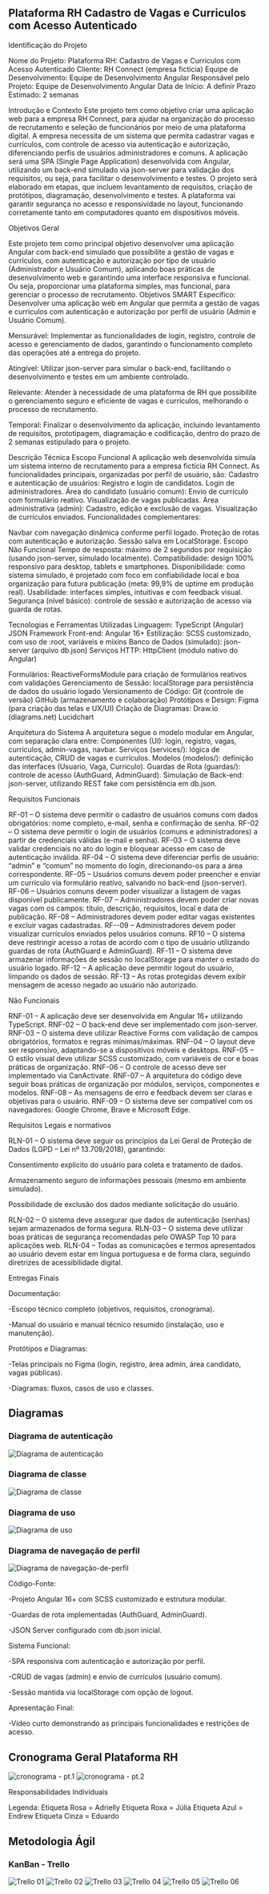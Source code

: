 ## Plataforma RH Cadastro de Vagas e Curriculos com Acesso Autenticado

Identificação do Projeto

Nome do Projeto: Plataforma RH: Cadastro de Vagas e Currículos com Acesso Autenticado
Cliente: RH Connect (empresa fictícia)
Equipe de Desenvolvimento: Equipe de Desenvolvimento Angular
Responsável pelo Projeto: Equipe de Desenvolvimento Angular
Data de Início: A definir
Prazo Estimado: 2 semanas

Introdução e Contexto
Este projeto tem como objetivo criar uma aplicação web para a empresa  RH Connect, para ajudar na organização do processo de recrutamento e seleção de funcionários por meio de uma plataforma digital. A empresa necessita de um sistema que permita cadastrar vagas e currículos,  com controle de acesso via autenticação e autorização, diferenciando perfis de usuários administradores e comuns.
A aplicação será uma SPA (Single Page Application) desenvolvida com Angular, utilizando um back-end simulado via json-server para validação dos requisitos, ou seja, para facilitar o desenvolvimento e testes. O projeto será elaborado em etapas, que incluem levantamento de requisitos, criação de protótipos, diagramação, desenvolvimento e testes.
A plataforma vai garantir segurança no acesso e responsividade no layout, funcionando corretamente tanto em computadores quanto em dispositivos móveis.

Objetivos Geral


Este projeto tem como principal objetivo desenvolver uma aplicação Angular com back-end simulado que possibilite a gestão de vagas e currículos, com autenticação e autorização por tipo de usuário (Administrador e Usuário Comum), aplicando boas práticas de desenvolvimento web e garantindo uma interface responsiva e funcional.
Ou seja, proporcionar uma plataforma simples, mas funcional, para gerenciar o processo de recrutamento.
Objetivos SMART
Específico: Desenvolver uma aplicação web em Angular que permita a gestão de vagas e currículos com autenticação e autorização por perfil de usuário (Admin e Usuário Comum).


Mensurável: Implementar as funcionalidades de login, registro, controle de acesso e gerenciamento de dados, garantindo o funcionamento completo das operações até a entrega do projeto.


Atingível: Utilizar json-server para simular o back-end, facilitando o desenvolvimento e testes em um ambiente controlado.


Relevante: Atender à necessidade de uma plataforma de RH que possibilite o gerenciamento seguro e eficiente de vagas e currículos, melhorando o processo de recrutamento.


Temporal: Finalizar o desenvolvimento da aplicação, incluindo levantamento de requisitos, prototipagem, diagramação e codificação, dentro do prazo de 2 semanas estipulado para o projeto.


Descrição Técnica
Escopo Funcional
A aplicação web desenvolvida simula um sistema interno de recrutamento para a empresa fictícia RH Connect. As funcionalidades principais, organizadas por perfil de usuário, são:
Cadastro e autenticação de usuários:
Registro e login de candidatos.
Login de administradores.
Área do candidato (usuário comum):
Envio de currículo com formulário reativo.
Visualização de vagas publicadas.
Área administrativa (admin):
Cadastro, edição e exclusão de vagas.
Visualização de currículos enviados.
Funcionalidades complementares:


Navbar com navegação dinâmica conforme perfil logado.
Proteção de rotas com autenticação e autorização.
Sessão salva em LocalStorage.
Escopo Não Funcional
Tempo de resposta: máximo de 2 segundos por requisição (usando json-server, simulado localmente).
Compatibilidade: design 100% responsivo para desktop, tablets e smartphones.
Disponibilidade: como sistema simulado, é projetado com foco em confiabilidade local e boa organização para futura publicação (meta: 99,9% de uptime em produção real).
 Usabilidade: interfaces simples, intuitivas e com feedback visual.
 Segurança (nível básico): controle de sessão e autorização de acesso via guarda de rotas.

Tecnologias e Ferramentas Utilizadas
Linguagem:
TypeScript (Angular)
JSON
Framework Front-end:
Angular 16+
Estilização:
SCSS customizado, com uso de :root, variáveis e mixins
Banco de Dados (simulado):
json-server (arquivo db.json)
Serviços HTTP:
HttpClient (módulo nativo do Angular)


Formulários:
ReactiveFormsModule para criação de formulários reativos com validações
Gerenciamento de Sessão:
localStorage para persistência de dados do usuário logado
Versionamento de Código:
Git (controle de versão)
GitHub (armazenamento e colaboração)
Protótipos e Design:
Figma (para criação das telas e UX/UI)
Criação de Diagramas:
Draw.io (diagrams.net)
Lucidchart

Arquitetura do Sistema
A arquitetura segue o modelo modular em Angular, com separação clara entre:
Componentes (UI): login, registro, vagas, currículos, admin-vagas, navbar.
Serviços (services/): lógica de autenticação, CRUD de vagas e currículos.
Modelos (modelos/): definição das interfaces (Usuario, Vaga, Curriculo).
Guardas de Rota (guardas/): controle de acesso (AuthGuard, AdminGuard).
Simulação de Back-end: json-server, utilizando REST fake com persistência em db.json.

Requisitos
Funcionais  

RF-01 – O sistema deve permitir o cadastro de usuários comuns com dados obrigatórios: nome completo, e-mail, senha e confirmação de senha. 
RF-02 – O sistema deve permitir o login de usuários (comuns e administradores) a partir de credenciais válidas (e-mail e senha). 
RF-03 – O sistema deve validar credenciais no ato do login e bloquear acesso em caso de autenticação inválida. 
RF-04 – O sistema deve diferenciar perfis de usuário: “admin” e “comum” no momento do login, direcionando-os para a área correspondente. 
RF-05 – Usuários comuns devem poder preencher e enviar um currículo via formulário reativo, salvando no back-end (json-server). 
RF-06 – Usuários comuns devem poder visualizar a listagem de vagas disponível publicamente. 
 RF-07 – Administradores devem poder criar novas vagas com os campos: título, descrição, requisitos, local e data de publicação. 
 RF-08 – Administradores devem poder editar vagas existentes e excluir vagas cadastradas. 
RF--09 – Administradores devem poder visualizar currículos enviados pelos usuários comuns. 
 RF10 – O sistema deve restringir acesso a rotas de acordo com o tipo de usuário utilizando guardas de rota (AuthGuard e AdminGuard). 
RF-11 – O sistema deve armazenar informações de sessão no localStorage para manter o estado do usuário logado. 
RF-12 – A aplicação deve permitir logout do usuário, limpando os dados de sessão. 
RF-13 – As rotas protegidas devem exibir mensagem de acesso negado ao usuário não autorizado. 

 
Não Funcionais 

RNF-01 – A aplicação deve ser desenvolvida em Angular 16+ utilizando TypeScript. 
RNF-02 – O back-end deve ser implementado com json-server. 
RNF-03 – O sistema deve utilizar Reactive Forms com validação de campos obrigatórios, formatos e regras mínimas/máximas. 
RNF-04 – O layout deve ser responsivo, adaptando-se a dispositivos móveis e desktops. 
RNF-05 – O estilo visual deve utilizar SCSS customizado, com variáveis de cor e boas práticas de organização. 
RNF-06 – O controle de acesso deve ser implementado via CanActivate. 
RNF-07 – A arquitetura do código deve seguir boas práticas de organização por módulos, serviços, componentes e modelos. 
RNF-08 – As mensagens de erro e feedback devem ser claras e objetivas para o usuário. 
RNF-09 – O sistema deve ser compatível com os navegadores: Google Chrome, Brave e Microsoft Edge. 

 

Requisitos Legais e normativos 

RLN-01 – O sistema deve seguir os princípios da Lei Geral de Proteção de Dados (LGPD – Lei nº 13.709/2018), garantindo: 

Consentimento explícito do usuário para coleta e tratamento de dados. 

Armazenamento seguro de informações pessoais (mesmo em ambiente simulado). 

Possibilidade de exclusão dos dados mediante solicitação do usuário. 

RLN-02 – O sistema deve assegurar que dados de autenticação (senhas) sejam armazenados de forma segura. 
RLN-03 – O sistema deve utilizar boas práticas de segurança recomendadas pelo OWASP Top 10 para aplicações web. 
RLN-04 – Todas as comunicações e termos apresentados ao usuário devem estar em língua portuguesa e de forma clara, seguindo diretrizes de acessibilidade digital.

Entregas Finais 

Documentação:

-Escopo técnico completo (objetivos, requisitos, cronograma). 

-Manual do usuário e manual técnico resumido (instalação, uso e manutenção). 

Protótipos e Diagramas:

-Telas principais no Figma (login, registro, área admin, área candidato, vagas públicas). 

-Diagramas: fluxos, casos de uso e classes. 

<h2>Diagramas</h2>
<h3>Diagrama de autenticação</h3>
<img src="/assets/diagramas/autenticação.jpeg" alt="Diagrama de autenticação">

<h3>Diagrama de classe</h3>
<img src="/assets/diagramas/diagrama-classe.jpeg" alt="Diagrama de classe">

<h3>Diagrama de uso</h3>
<img src="/assets/diagramas/diagrama-uso.jpeg" alt="Diagrama de uso">

<h3>Diagrama de navegação de perfil</h3>
<img src="/assets/diagramas/navegação-perfil.jpeg" alt="Diagrama de navegação-de-perfil">

Código-Fonte: 

-Projeto Angular 16+ com SCSS customizado e estrutura modular. 

-Guardas de rota implementadas (AuthGuard, AdminGuard). 

-JSON Server configurado com db.json inicial. 

Sistema Funcional:

-SPA responsiva com autenticação e autorização por perfil. 

-CRUD de vagas (admin) e envio de currículos (usuário comum). 

-Sessão mantida via localStorage com opção de logout. 

Apresentação Final:

-Vídeo curto demonstrando as principais funcionalidades e restrições de acesso.



<h2>Cronograma Geral Plataforma RH</h2>

<img src="/assets/cronograma/cronograma - pt.1.jpeg" alt="cronograma - pt.1">
<img src="/assets/cronograma//cronograma - pt.2.jpeg" alt="cronograma - pt.2">

Responsabilidades Individuais

Legenda: 
Etiqueta Rosa = Adrielly
Etiqueta Roxa  = Júlia
Etiqueta Azul  =  Endrew
Etiqueta Cinza = Eduardo

<h2>Metodologia Ágil</h2>
<h3>KanBan - Trello</h3>
<img src="/assets/trello/trello-01.jpeg" alt="Trello 01">
<img src="/assets/trello/trello-02.jpeg" alt="Trello 02">
<img src="/assets/trello/trello-03.jpeg" alt="Trello 03">
<img src="/assets/trello/trello-04.jpeg" alt="Trello 04">
<img src="/assets/trello/trello-05.jpeg" alt="Trello 05">
<img src="/assets/trello/trello-06.jpeg" alt="Trello 06"> 


